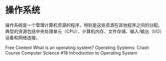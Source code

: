 # 操作系统

操作系统是一个管理计算机资源的程序，特别是这些资源在其他程序之间的分配。典型的资源包括中央处理单元（CPU）、计算机内存、文件存储、输入/输出（I/O）设备和网络连接。

<ResourceGroupTitle>Free Content</ResourceGroupTitle>
<BadgeLink colorScheme='yellow' badgeText='Read' href='https://edu.gcfglobal.org/en/computerbasics/understanding-operating-systems/1/'>What is an operating system?</BadgeLink>
<BadgeLink badgeText='Watch' href='https://www.youtube.com/watch?v=26QPDBe-NB8&ab_channel=CrashCourse'>Operating Systems: Crash Course Computer Science #18</BadgeLink>
<BadgeLink badgeText='Watch' href='https://www.youtube.com/watch?v=vBURTt97EkA&list=PL9hkZBQk8d1zEGbY7ShWCZ2n1gtxqkRrS&index=1'>Introduction to Operating System</BadgeLink>
